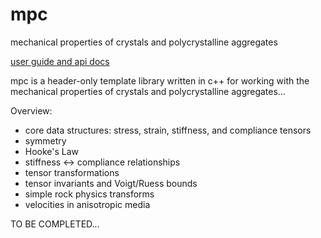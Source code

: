 # mpc
mechanical properties of crystals and polycrystalline aggregates

[user guide and api docs](https://threecubed.github.io/mpc/)

mpc is a header-only template library written in c++ for working with the
mechanical properties of crystals and polycrystalline aggregates...

Overview:
* core data structures: stress, strain, stiffness, and compliance tensors
* symmetry
* Hooke's Law
* stiffness <-> compliance relationships
* tensor transformations
* tensor invariants and Voigt/Ruess bounds
* simple rock physics transforms
* velocities in anisotropic media

TO BE COMPLETED...  

